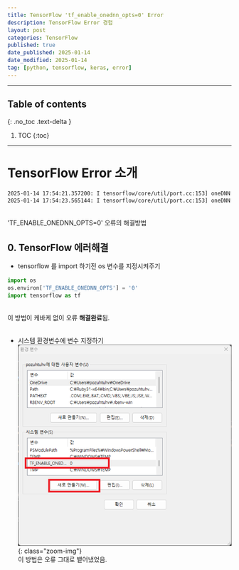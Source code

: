 ```yaml
---
title: TensorFlow 'tf_enable_onednn_opts=0' Error
description: TensorFlow Error 경험
layout: post
categories: TensorFlow
published: true
date_published: 2025-01-14
date_modified: 2025-01-14
tag: [python, tensorflow, keras, error]
---
```

---
## Table of contents
{: .no_toc .text-delta }

1. TOC
{:toc}
---

<!-- 글의 제목은 #
    나머지 큰 제목은 ##
    이후 나머지는 3개이상 -->

# TensorFlow Error 소개
```bash
2025-01-14 17:54:21.357200: I tensorflow/core/util/port.cc:153] oneDNN custom operations are on. You may see slightly different numerical results due to floating-point round-off errors from different computation orders. To turn them off, set the environment variable `TF_ENABLE_ONEDNN_OPTS=0`.
2025-01-14 17:54:23.565144: I tensorflow/core/util/port.cc:153] oneDNN custom operations are on. You may see slightly different numerical results due to floating-point round-off errors from different computation orders. To turn them off, set the environment variable `TF_ENABLE_ONEDNN_OPTS=0`.
```
<br>
'TF_ENABLE_ONEDNN_OPTS=0' 오류의 해결방법
<br>

## 0. TensorFlow 에러해결

- tensorflow 를 import 하기전 os 변수를 지정시켜주기
```python
import os
os.environ['TF_ENABLE_ONEDNN_OPTS'] = '0'
import tensorflow as tf
```
<br>
이 방법이 케바케 없이 오류 <b>해결완료</b>됨.<br>
<br>

- 시스템 환경변수에 변수 지정하기
![tensor_error](/assets/img/tensor_error.png){: class="zoom-img"}<br>
이 방법은 오류 그대로 뱉어냈었음.